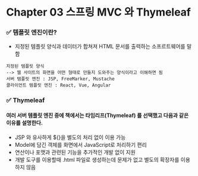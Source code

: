# Chapter 03 스프링 MVC 와 Thymeleaf

###  ✅ 템플릿 엔진이란?
+ 지정된 템플릿 양식과 데이터가 합쳐져 HTML 문서를 출력하는 소프르트웨어를 말함
```
지정된 템플릿 양식
--> 웹 사이트의 화면을 어떤 형태로 만들지 도와주는 양식이라고 이해하면 됨
서버 탬플릿 엔진 : JSP, FreeMarker, Mustache
클라이언트 템플릿 엔진 : React, Vue, Angular 
```

### ✅ Thymeleaf
#### 여러 서버 템플릿 엔진 중에 책에서는 타임리프(Thymeleaf) 를 선택했고 다음과 같은 이유를 설명한다.
+ JSP 와 유사하게 ${}을 별도의 처리 없이 이용 가능
+ Model에 담긴 객체를 화면에서 JavaScript로 처리하기 편리
+ 연산이나 포맷과 관련된 기능을 추가적인 개발 없이 지원
+ 개발 도구를 이용할때 .html 파일로 생성하는데 문제가 없고 별도의 확장자를 이용하지 않음


